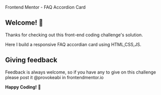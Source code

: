 Frontend Mentor - FAQ Accordion Card

## Welcome! 👋

Thanks for checking out this front-end coding challenge's solution.

Here I build a responsive FAQ accordian card using HTML,CSS,JS.



## Giving feedback
Feedback is always welcome, so if you have any to give on this challenge please post it @provokeabi in frontendmentor.io


**Happy Coding!** 🚀
